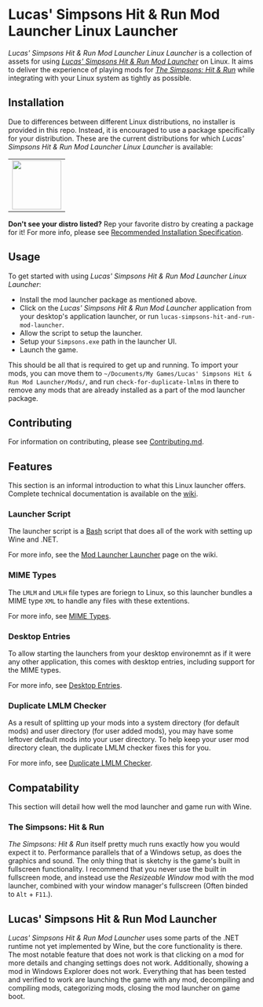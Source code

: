 # Lucas' Simpsons Hit & Run Mod Launcher Linux Launcher
*Lucas' Simpsons Hit & Run Mod Launcher Linux Launcher* is a collection of assets for using [*Lucas' Simpsons Hit & Run Mod Launcher*](https://donutteam.com/downloads/4/) on Linux. It aims to deliver the experience of playing mods for [*The Simpsons: Hit & Run*](https://en.wikipedia.org/wiki/The_Simpsons:_Hit_%26_Run) while integrating with your Linux system as tightly as possible.

## Installation
Due to differences between different Linux distributions, no installer is provided in this repo. Instead, it is encouraged to use a package specifically for your distribution. These are the current distributions for which *Lucas' Simpsons Hit & Run Mod Launcher Linux Launcher* is available:
<table>
  <tr>
    <td>
      <a href="https://aur.archlinux.org/packages/lucas-simpsons-hit-and-run-mod-launcher/">
        <img src="https://www.archlinux.org/static/logos/archlinux-logo-dark-scalable.518881f04ca9.svg" height="100" />
      </a>
    </td>
  </tr>
</table>

**Don't see your distro listed?** Rep your favorite distro by creating a package for it! For more info, please see [Recommended Installation Specification](https://gitlab.com/CodingKoopa/lml-linux-launcher/-/wikis/Recommended-Installation-Specification).

## Usage
To get started with using *Lucas' Simpsons Hit & Run Mod Launcher Linux Launcher*:
- Install the mod launcher package as mentioned above.
- Click on the *Lucas' Simpsons Hit & Run Mod Launcher* application from your desktop's application launcher, or run `lucas-simpsons-hit-and-run-mod-launcher`.
- Allow the script to setup the launcher.
- Setup your `Simpsons.exe` path in the launcher UI.
- Launch the game.

This should be all that is required to get up and running. To import your mods, you can move them to `~/Documents/My Games/Lucas' Simpsons Hit & Run Mod Launcher/Mods/`, and run `check-for-duplicate-lmlms` in there to remove any mods that are already installed as a part of the mod launcher package.

## Contributing
For information on contributing, please see [Contributing.md](Contributing.md).

## Features
This section is an informal introduction to what this Linux launcher offers. Complete technical documentation is available on the [wiki](https://gitlab.com/CodingKoopa/lml-linux-launcher/-/wikis/Home).

### Launcher Script
The launcher script is a [Bash](https://www.gnu.org/software/bash/) script that does all of the work with setting up Wine and .NET.

For more info, see the [Mod Launcher Launcher](https://gitlab.com/CodingKoopa/lml-linux-launcher/-/wikis/Mod-Launcher-Launcher) page on the wiki.

### MIME Types
The `LMLM` and `LMLH` file types are foriegn to Linux, so this launcher bundles a MIME type `XML` to handle any files with these extentions.

For more info, see [MIME Types](https://gitlab.com/CodingKoopa/lml-linux-launcher/-/wikis/MIME-Types).

### Desktop Entries
To allow starting the launchers from your desktop environemnt as if it were any other application, this comes with desktop entries, including support for the MIME types.

For more info, see [Desktop Entries](https://gitlab.com/CodingKoopa/lml-linux-launcher/-/wikis/Desktop-Entries).

### Duplicate LMLM Checker
As a result of splitting up your mods into a system directory (for default mods) and user directory (for user added mods), you may have some leftover default mods into your user directory. To help keep your user mod directory clean, the duplicate LMLM checker fixes this for you.

For more info, see [Duplicate LMLM Checker](https://gitlab.com/CodingKoopa/lml-linux-launcher/-/wikis/Duplicate-LMLM-Checker).

## Compatability
This section will detail how well the mod launcher and game run with Wine.

### The Simpsons: Hit & Run
*The Simpsons: Hit & Run* itself pretty much runs exactly how you would expect it to. Performance parallels that of a Windows setup, as does the graphics and sound. The only thing that is sketchy is the game's built in fullscreen functionality. I recommend that you never use the built in fullscreen mode, and instead use the *Resizeable Window* mod with the mod launcher, combined with your window manager's fullscreen (Often binded to `Alt` + `F11`.).

## Lucas' Simpsons Hit & Run Mod Launcher
*Lucas' Simpsons Hit & Run Mod Launcher* uses some parts of the .NET runtime not yet implemented by Wine, but the core functionality is there. The most notable feature that does not work is that clicking on a mod for more details and changing settings does not work. Additionally, showing a mod in Windows Explorer does not work. Everything that has been tested and verified to work are launching the game with any mod, decompiling and compiling mods, categorizing mods, closing the mod launcher on game boot.
